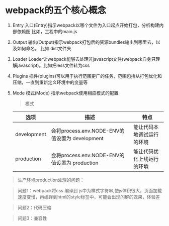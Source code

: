 # webpack的五个核心概念
1. Entry
   入口(Entry)指示webpack以哪个文件为入口起点开始打包，分析构建内部依赖图
   比如，工程中的main.js

2. Output
   输出(Output)指示webpack打包后的资源bundles输出到哪里去，以及如何命名。
   比如 dist文件夹

3. Loader
   Loader让webpack能够去处理非javascript文件(webpack自身只理解javascript)。比如把less文件转为css

4. Plugins
   插件(plugins)可以用于执行范围更广的任务，范围包括从打包优化和压缩，一直到重新定义环境中的变量等

5. Mode
   模式(Mode) 指示webpack使用相应模式的配置
   >模式
   >
   | 选项 | 描述 | 特点
   | --- | --- | ---
   | development  | 会将process.env.NODE-ENV的值设置为 development | 能让代码本地调试运行的环境 |
   | production  | 会将process.env.NODE-ENV的值设置为 production | 能让代码优化上线运行的环境 |

>生产环境production处理的问题：

   >问题1：webpack将css 编译到 js中为样式字符串,使js体积很大，页面加载速度变慢，再编译到html的style标签中，可能会出现闪屏的效果，体验差

   >问题2：代码压缩

   >问题3：兼容性